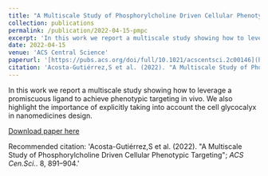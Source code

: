 ```yaml
---
title: "A Multiscale Study of Phosphorylcholine Driven Cellular Phenotypic Targeting"
collection: publications
permalink: /publication/2022-04-15-pmpc
excerpt: 'In this work we report a multiscale study showing how to leverage a promiscuous ligand to achieve phenotypic targeting in vivo. We also highlight the importance of explicitly taking into account the cell glycocalyx in nanomedicines design.'
date: 2022-04-15
venue: 'ACS Central Science'
paperurl: '[https://pubs.acs.org/doi/full/10.1021/acscentsci.2c00146](https://pubs.acs.org/doi/full/10.1021/acscentsci.2c00146)'
citation: 'Acosta-Gutiérrez,S et al. (2022). "A Multiscale Study of Phosphorylcholine Driven Cellular Phenotypic Targeting"; <i>ACS Cen.Sci.</i>. 8, 891–904.'
---
```

In this work we report a multiscale study showing how to leverage a promiscuous ligand to achieve phenotypic targeting in vivo. We also highlight the importance of explicitly taking into account the cell glycocalyx in nanomedicines design.

[Download paper here]([http://academicpages.github.io/files/paper1.pdf](https://pubs.acs.org/doi/full/10.1021/acscentsci.2c00146))

Recommended citation: 'Acosta-Gutiérrez,S et al. (2022). "A Multiscale Study of Phosphorylcholine Driven Cellular Phenotypic Targeting"; <i>ACS Cen.Sci.</i>. 8, 891–904.'

